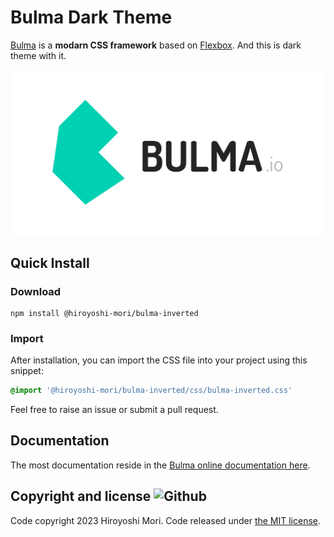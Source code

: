# Bulma Dark Theme

[Bulma](https://bulma.io) is a **modarn CSS framework** based on [Flexbox](https://developer.mozilla.org/en-US/docs/Web/CSS/CSS_Flexible_Box_Layout/Using_CSS_flexible_boxes).
And this is dark theme with it.

<a href="https://bulma.io"><img src="https://raw.githubusercontent.com/jgthms/bulma/master/docs/images/bulma-banner.png" alt="Bulma: a Flexbox CSS framework" style="max-width:100%;" width="600"></a>

## Quick Install

### Download

```shell
npm install @hiroyoshi-mori/bulma-inverted
```

### Import

After installation, you can import the CSS file into your project using this snippet:

```css
@import '@hiroyoshi-mori/bulma-inverted/css/bulma-inverted.css'
```

Feel free to raise an issue or submit a pull request.

## Documentation

The most documentation reside in the [Bulma online documentation here](https://bulma.io/documentation/overview/start/).

## Copyright and license ![Github](https://img.shields.io/github/license/jgthms/bulma?logo=Github)

Code copyright 2023 Hiroyoshi Mori. Code released under  [the MIT license](https://github.com/jgthms/bulma/blob/master/LICENSE).
